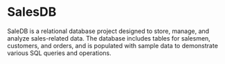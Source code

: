 # SalesDB
SaleDB is a relational database project designed to store, manage, and analyze sales-related data. The database includes tables for salesmen, customers, and orders, and is populated with sample data to demonstrate various SQL queries and operations.
